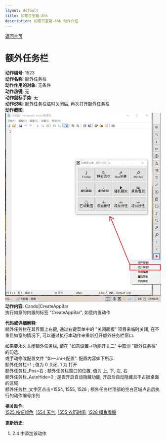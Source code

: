 ```yaml
---
layout: default
title: 如意百宝箱-Ahk
description: 如意百宝箱-Ahk 动作介绍
---
```

<link rel="stylesheet" href="../actions/css/atom-one-light.min.css">
<script src="../actions/js/highlight.min.js"></script>
<script>hljs.highlightAll();</script>

[返回主页](../index.md)

# [](#header-2) 额外任务栏

**动作编号**: 1523  
**动作名称**: 额外任务栏  
**动作作用的对象**: 无条件  
**动作热键**: 无  
**动作鼠标手势**: 无  
**动作说明**: 额外任务栏临时关闭后, 再次打开额外任务栏  
**动作截图**:  
  ![额外任务栏](img1/1523.png)  
**动作内容**: Cando|CreateAppBar  
执行如意的内置的标签 "CreateAppBar", 如意内置动作  

**代码或详细解释**:  
额外任务栏在其界面上右键, 通过右键菜单中的 "关闭面板" 项目来临时关闭, 在不重启如意的情况下, 可以通过执行本动作来重新打开额外任务栏窗口.  

如果要永久关闭额外任务栏, 请在 "如意设置→功能开关二" 中取消 "额外任务栏" 的勾选.  
或手动修改配置文件 "如一.ini→配置". 配置内容如下所示:  
额外任务栏=1            ; 值为 0 关闭, 1 为 打开  
额外任务栏_Pos=右       ; 额外任务栏窗口的位置, 值为 上, 下, 左, 右  
额外任务栏_AutoHide=0   ; 是否开启自动隐藏功能, 开启后自动隐藏且不占据桌面的区域   
额外任务栏_文字区点击=1554, 1555, 1528    ; 额外任务栏顶部的空白区域点击后执行的动作编号序列

**相关动作**:  
[1525 按钮颜色](1525.md), [1554 天气](1554.md), [1555 农历时间](1555.md), [1528 摸鱼看股](1528.md)

**更新历史**:  
1. 2.4 中添加该动作